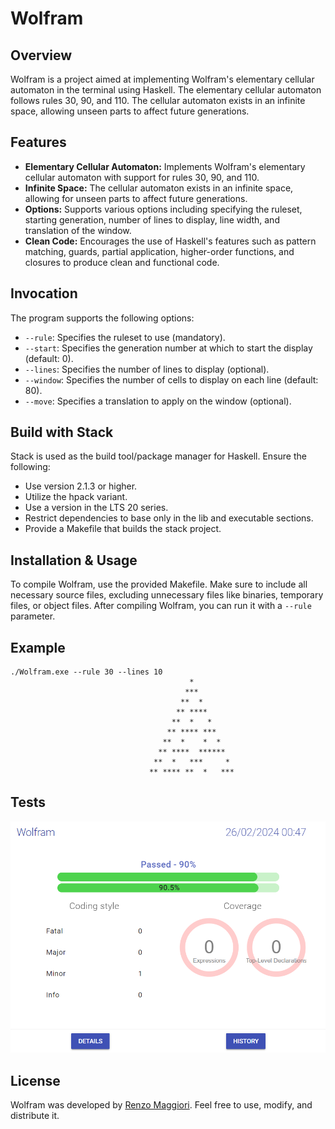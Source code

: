 # Wolfram

## Overview

Wolfram is a project aimed at implementing Wolfram's elementary cellular automaton in the terminal using Haskell. The elementary cellular automaton follows rules 30, 90, and 110. The cellular automaton exists in an infinite space, allowing unseen parts to affect future generations.

## Features

- **Elementary Cellular Automaton:** Implements Wolfram's elementary cellular automaton with support for rules 30, 90, and 110.
- **Infinite Space:** The cellular automaton exists in an infinite space, allowing for unseen parts to affect future generations.
- **Options:** Supports various options including specifying the ruleset, starting generation, number of lines to display, line width, and translation of the window.
- **Clean Code:** Encourages the use of Haskell's features such as pattern matching, guards, partial application, higher-order functions, and closures to produce clean and functional code.

## Invocation

The program supports the following options:

- `--rule`: Specifies the ruleset to use (mandatory).
- `--start`: Specifies the generation number at which to start the display (default: 0).
- `--lines`: Specifies the number of lines to display (optional).
- `--window`: Specifies the number of cells to display on each line (default: 80).
- `--move`: Specifies a translation to apply on the window (optional).

## Build with Stack

Stack is used as the build tool/package manager for Haskell. Ensure the following:

- Use version 2.1.3 or higher.
- Utilize the hpack variant.
- Use a version in the LTS 20 series.
- Restrict dependencies to base only in the lib and executable sections.
- Provide a Makefile that builds the stack project.

## Installation & Usage

To compile Wolfram, use the provided Makefile. Make sure to include all necessary source files, excluding unnecessary files like binaries, temporary files, or object files. After compiling Wolfram, you can run it with a `--rule` parameter.

## Example
```
./Wolfram.exe --rule 30 --lines 10  
                                        *
                                       ***
                                      **  *
                                     ** ****
                                    **  *   *
                                   ** **** ***
                                  **  *    *  *
                                 ** ****  ******
                                **  *   ***     *
                               ** **** **  *   ***
```

## Tests
<div align="center">
  <img src="./tests.png" />
</div>

## License

Wolfram was developed by [Renzo Maggiori](https://github.com/RenzoMaggiori). Feel free to use, modify, and distribute it.
